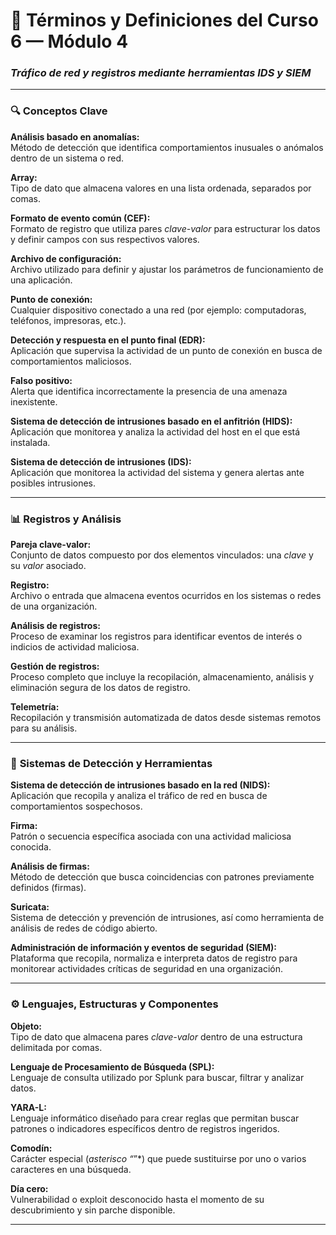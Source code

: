 
# 🧩 **Términos y Definiciones del Curso 6 — Módulo 4**

### _Tráfico de red y registros mediante herramientas IDS y SIEM_

---

### 🔍 **Conceptos Clave**

**Análisis basado en anomalías:**  
Método de detección que identifica comportamientos inusuales o anómalos dentro de un sistema o red.

**Array:**  
Tipo de dato que almacena valores en una lista ordenada, separados por comas.

**Formato de evento común (CEF):**  
Formato de registro que utiliza pares _clave-valor_ para estructurar los datos y definir campos con sus respectivos valores.

**Archivo de configuración:**  
Archivo utilizado para definir y ajustar los parámetros de funcionamiento de una aplicación.

**Punto de conexión:**  
Cualquier dispositivo conectado a una red (por ejemplo: computadoras, teléfonos, impresoras, etc.).

**Detección y respuesta en el punto final (EDR):**  
Aplicación que supervisa la actividad de un punto de conexión en busca de comportamientos maliciosos.

**Falso positivo:**  
Alerta que identifica incorrectamente la presencia de una amenaza inexistente.

**Sistema de detección de intrusiones basado en el anfitrión (HIDS):**  
Aplicación que monitorea y analiza la actividad del host en el que está instalada.

**Sistema de detección de intrusiones (IDS):**  
Aplicación que monitorea la actividad del sistema y genera alertas ante posibles intrusiones.

---

### 📊 **Registros y Análisis**

**Pareja clave-valor:**  
Conjunto de datos compuesto por dos elementos vinculados: una _clave_ y su _valor_ asociado.

**Registro:**  
Archivo o entrada que almacena eventos ocurridos en los sistemas o redes de una organización.

**Análisis de registros:**  
Proceso de examinar los registros para identificar eventos de interés o indicios de actividad maliciosa.

**Gestión de registros:**  
Proceso completo que incluye la recopilación, almacenamiento, análisis y eliminación segura de los datos de registro.

**Telemetría:**  
Recopilación y transmisión automatizada de datos desde sistemas remotos para su análisis.

---

### 🧠 **Sistemas de Detección y Herramientas**

**Sistema de detección de intrusiones basado en la red (NIDS):**  
Aplicación que recopila y analiza el tráfico de red en busca de comportamientos sospechosos.

**Firma:**  
Patrón o secuencia específica asociada con una actividad maliciosa conocida.

**Análisis de firmas:**  
Método de detección que busca coincidencias con patrones previamente definidos (firmas).

**Suricata:**  
Sistema de detección y prevención de intrusiones, así como herramienta de análisis de redes de código abierto.

**Administración de información y eventos de seguridad (SIEM):**  
Plataforma que recopila, normaliza e interpreta datos de registro para monitorear actividades críticas de seguridad en una organización.

---

### ⚙️ **Lenguajes, Estructuras y Componentes**

**Objeto:**  
Tipo de dato que almacena pares _clave-valor_ dentro de una estructura delimitada por comas.

**Lenguaje de Procesamiento de Búsqueda (SPL):**  
Lenguaje de consulta utilizado por Splunk para buscar, filtrar y analizar datos.

**YARA-L:**  
Lenguaje informático diseñado para crear reglas que permitan buscar patrones o indicadores específicos dentro de registros ingeridos.

**Comodín:**  
Carácter especial (_asterisco “_”*) que puede sustituirse por uno o varios caracteres en una búsqueda.

**Día cero:**  
Vulnerabilidad o exploit desconocido hasta el momento de su descubrimiento y sin parche disponible.

---

